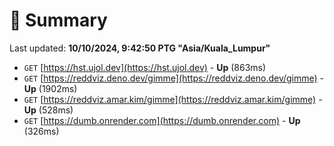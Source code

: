# 📖 Summary
Last updated: **10/10/2024, 9:42:50 PTG "Asia/Kuala_Lumpur"**

- `GET` [https://hst.ujol.dev](https://hst.ujol.dev) - **Up** (863ms)
- `GET` [https://reddviz.deno.dev/gimme](https://reddviz.deno.dev/gimme) - **Up** (1902ms)
- `GET` [https://reddviz.amar.kim/gimme](https://reddviz.amar.kim/gimme) - **Up** (528ms)
- `GET` [https://dumb.onrender.com](https://dumb.onrender.com) - **Up** (326ms)
